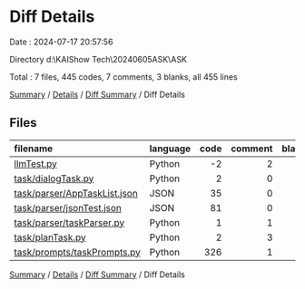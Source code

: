 # Diff Details

Date : 2024-07-17 20:57:56

Directory d:\\KAIShow Tech\\20240605ASK\\ASK

Total : 7 files,  445 codes, 7 comments, 3 blanks, all 455 lines

[Summary](results.md) / [Details](details.md) / [Diff Summary](diff.md) / Diff Details

## Files
| filename | language | code | comment | blank | total |
| :--- | :--- | ---: | ---: | ---: | ---: |
| [llmTest.py](/llmTest.py) | Python | -2 | 2 | 0 | 0 |
| [task/dialogTask.py](/task/dialogTask.py) | Python | 2 | 0 | 0 | 2 |
| [task/parser/AppTaskList.json](/task/parser/AppTaskList.json) | JSON | 35 | 0 | 0 | 35 |
| [task/parser/jsonTest.json](/task/parser/jsonTest.json) | JSON | 81 | 0 | 1 | 82 |
| [task/parser/taskParser.py](/task/parser/taskParser.py) | Python | 1 | 1 | 1 | 3 |
| [task/planTask.py](/task/planTask.py) | Python | 2 | 3 | 0 | 5 |
| [task/prompts/taskPrompts.py](/task/prompts/taskPrompts.py) | Python | 326 | 1 | 1 | 328 |

[Summary](results.md) / [Details](details.md) / [Diff Summary](diff.md) / Diff Details